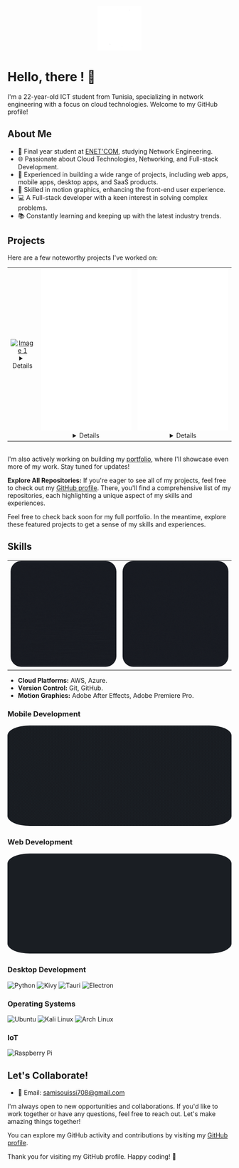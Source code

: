 
<p align="center">
    <img width="20%" src="./Graphics/logo.gif" alt="Material Bread logo" >
</p>


# Hello, there ! 👋

I'm a 22-year-old ICT student from Tunisia, specializing in network engineering with a focus on cloud technologies. Welcome to my GitHub profile!

## About Me

- 🔬 Final year student at [ENET'COM](your-university-website), studying Network Engineering.
- 🌐 Passionate about Cloud Technologies, Networking, and Full-stack Development.
- 💼 Experienced in building a wide range of projects, including web apps, mobile apps, desktop apps, and SaaS products.
- 🎨 Skilled in motion graphics, enhancing the front-end user experience.
- 💻 A Full-stack developer with a keen interest in solving complex problems.
- 📚 Constantly learning and keeping up with the latest industry trends.

## Projects

Here are a few noteworthy projects I've worked on:
<div style="text-align:center;">
  <table style="margin: 0 auto;">
    <tr>
      <td> <a href="https://github.com/Sami-Souissi/JSONWAVE_SAAS"><img src="./Graphics/jsonwave.gif" alt="Image 1"></a>
      <details >
          <summary>Details</summary>
          <p style="text-align: justify;">
          BMW Connect is a comprehensive system consisting of a mobile app and a server hosted on the BMW vehicle system. This innovative solution enables users to authenticate using their biometrics and gain remote control of their BMW vehicle. Stay connected to your BMW like never before.
          </p> 
        </details>
      </td>
      <td><a href="https://github.com/Sami-Souissi/JSONWAVE_SAAS">
      <img src="./Graphics/bmw.gif" alt="Image 2"></a>
      <details>
          <summary>Details</summary>
          <p style="text-align: justify;">
          JSONWave is a SaaS (Software as a Service) platform designed for manipulating, editing, and parsing JSON files in the cloud. With JSONWave, users can streamline their JSON file operations and collaborate seamlessly.</p>
        </details>
      </td>
      <td><a href="https://github.com/Sami-Souissi/ECJE_Plus_APP">
      <img src="./Graphics/ecje.gif" alt="Image 2"></a>
      <details>
          <summary>Details</summary>
          <p style="text-align: justify;">
          ECJE App is a professional application tailored for digital agencies. It showcases their services, projects, and technical prowess. Users can explore the agency's portfolio and even place orders for their digital products directly through the app.</p>
        </details>
      </td>
    </tr>
  </table>
</div>
<div>
<br>
</div>

I'm also actively working on building my [portfolio](link-to-portfolio), where I'll showcase even more of my work. Stay tuned for updates!

**Explore All Repositories:** If you're eager to see all of my projects, feel free to check out my [GitHub profile](https://github.com/Sami-Souissi?tab=repositories). There, you'll find a comprehensive list of my repositories, each highlighting a unique aspect of my skills and experiences.


Feel free to check back soon for my full portfolio. In the meantime, explore these featured projects to get a sense of my skills and experiences.



## Skills

<div style="text-align:center;">
  <table style="margin: 0 auto;">
    <tr>
      <td><img src="./Graphics/lang dark.gif" alt="Image 1" style="border-radius: 10%;"></td>
      <td><img src="./Graphics/lang02.gif" alt="Image 2" style="border-radius: 10%;"></td>
    </tr>
  </table>
</div>

- **Cloud Platforms:** AWS, Azure.
- **Version Control:** Git, GitHub.
- **Motion Graphics:** Adobe After Effects, Adobe Premiere Pro.

### Mobile Development
<div style="text-align:center;">
    <img src="./Graphics/mobileframeworks.gif" alt="Image 1" style="border-radius: 10%;">
</div>

### Web Development
<div style="text-align:center;">
    <img src="./Graphics/web.gif" alt="Image 1" style="border-radius: 10%;">
</div>

### Desktop Development

![Python](https://img.shields.io/badge/Python-3776AB?style=for-the-badge&logo=python&logoColor=white)
![Kivy](https://img.shields.io/badge/Kivy-4B8BBE?style=for-the-badge&logo=kivy&logoColor=white)
![Tauri](https://img.shields.io/badge/Tauri-AAAAAA?style=for-the-badge&logo=tauri&logoColor=white)
![Electron](https://img.shields.io/badge/Electron-47848F?style=for-the-badge&logo=electron&logoColor=white)

### Operating Systems

![Ubuntu](https://img.shields.io/badge/Ubuntu-E95420?style=for-the-badge&logo=ubuntu&logoColor=white)
![Kali Linux](https://img.shields.io/badge/Kali%20Linux-557C94?style=for-the-badge&logo=kali%20linux&logoColor=white)
![Arch Linux](https://img.shields.io/badge/Arch%20Linux-1793D1?style=for-the-badge&logo=arch%20linux&logoColor=white)

### IoT 

![Raspberry Pi](https://img.shields.io/badge/Raspberry%20Pi-C51A4A?style=for-the-badge&logo=raspberry%20pi&logoColor=white)
## Let's Collaborate!

- 📧 Email: samisouissi708@gmail.com

I'm always open to new opportunities and collaborations. If you'd like to work together or have any questions, feel free to reach out. Let's make amazing things together!

You can explore my GitHub activity and contributions by visiting my [GitHub profile](https://github.com/sami-souissi).


Thank you for visiting my GitHub profile. Happy coding! 🚀
